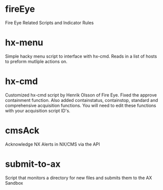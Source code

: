 # fireEye
Fire Eye Related Scripts and Indicator Rules
 # hx-menu
 Simple hacky menu script to interface with hx-cmd. Reads in a list of hosts to preform mutliple actions on.
 
 # hx-cmd
 Customized hx-cmd script by Henrik Olsson of Fire Eye. Fixed the approve containment function. Also added containstatus, containstop, standard and comprehensive acquisition functions. You will need to edit these functions with your acquisition script ID's. 
 # cmsAck
 Acknowledge NX Alerts in NX/CMS via the API

# submit-to-ax
Script that monitors a directory for new files and submits them to the AX Sandbox
